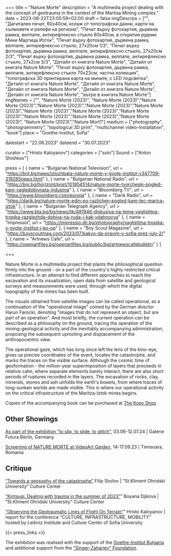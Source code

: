 +++
title = "Nature Morte"
description = "A multimedia project dealing with the concept of geotrauma in the context of the Martisa Mining complex."
date = 2023-06-22T23:05:59+02:00
draft = false
imgDescrps = ["", "Дигитален печат, 60x40см, колаж от топографски данни, карти на хълмовете и релефи на региона", "Печат върху фотохартия, дървена рамка, велпапе, антирефлексно стъкло 60х40см, в открития рудник Мини Мартица Изток", "Печат върху фотохартия, дървена рамка, велпапе, антирефлексно стъкло, 27x20см 1/3", "Печат върху фотохартия, дървена рамка, велпапе, антирефлексно стъкло, 27x20см 2/3", "Печат върху фотохартия, дървена рамка, велпапе, антирефлексно стъкло, 27x2см 3/3", "Детайл от книгата Nature Morte", "Детайл от книгата Nature Morte", "Печат върху фотохартия, дървена рамка, велпапе, антирефлексно стъкло 70х23см, частна колекция", "топографска 3D принтирана карта на мините, с LED подсветка", "Детайл от книгата Nature Morte", "Детайл от книгата Nature Morte", "Детайл от книгата Nature Morte", "Детайл от книгата Nature Morte", "Детайл от книгата Nature Morte", "вътре в книгата Nature Morte"]
imgNames = ["", "Nature Morte (2023)", "Nature Morte (2023)","Nature Morte (2023)","Nature Morte (2023)","Nature Morte (2023)","Nature Morte (2023)","Nature Morte (2023)","Nature Morte (2023)","Nature Morte (2023)","Nature Morte (2023)","Nature Morte (2023)","Nature Morte (2023)", "Nature Morte (2023)","Nature Mort1"]
medium = ["photography", "photogrammetry", "topological 3D print", "multichannel video-Installation", "book"]
place = "Goethe-Institut, Sofia"

datestart = "22.06.2023"
dateend = "30.07.2023"

curator = ["Hristo Kaloyanov"]
categories = ["solo"]
Sound = ["Anton Shishkov"]

press = [
  { name = "Bulgarian National Television", url = "https://bnt.bg/news/izlozhbata-nature-morte-v-gyote-institut-v347709-319285news.html" },
  { name = "Bulgarian National Radio", url = "https://bnr.bg/horizont/post/101854514/nature-morte-tvorcheski-pogled-kam-vagledobivnata-industria" },
  { name = "Bloomberg TV", url = "https://www.bloomberg.com/europe" },
  { name = "Darik Radio", url = "https://darik.bg/nature-morte-edin-po-razlichen-pogled-kam-tec-marica-iztok" },
  { name = "Bulgarian Telegraph Agency", url = "https://www.bta.bg/bg/news/lik/491946-diskusiya-na-tema-vaglishtna-tropika-razglezhda-dobiva-na-ruda-i-kak-vdahnovya" },
  { name = "Impressio", url = "https://impressio.dir.bg/photography/vaglishtna-tropika-v-gyote-institut-i-ko-op" },
  { name = "Boy Scout Magazine", url = "https://boyscoutmag.com/2023/07/kakvo-da-pravim-v-sofia-prez-july-2/" },
  { name = "Artnews Cafe", url = "https://openartfiles.bg/openartfiles.bg/public/bg/artnewscafebulletin" }
]


+++

Nature Morte is a multimedia project that plants the philosophical question firmly into the ground - on a part of the country's highly restricted critical infrastructure. In an attempt to find different approaches to reach the excavation and its visualization, open data from satellite and geological surveys and measurements were used, through which the digital topography of the mines has been built.

The visuals obtained from satellite images can be called operational, as a continuation of the "operational image" coined by the German director Harun Farocki, denoting "images that do not represent an object, but are part of an operation". And most briefly, the current operation can be described as a philosophy on the ground, tracing the operation of the mining-geological activity and the inevitably accompanying administration, proposing the subsequent uprooting and displacement of the anthropocentric view.

The operational gaze, which has long since left the lens of the kino-eye, gives us precise coordinates of the event, locates the catastrophe, and marks the traces on the visible surface. Although the cosmic time of geoformation - the million-year superimposition of layers that proceeds in relative calm, where separate elements barely interact, there are also short periods of ruptures recorded in the layers. The excavation of rocks, clay, minerals, stones and ash unfolds the earth's bowels, from where traces of long-sunken worlds are made visible. This is where our operational activity on the critical infrastructure of the Maritza-Iztok mines begins. 

Copies of the accompanying book can be purchased at [The Kopy Shop](https://www.thekopy.shop/product/nature-morte)

## Other Showings
[As part of the exhibition "to slip, to slide, to glitch"](https://www.galeriefutura.de/en/larisa-crunteanu-sonja-hornung-to-slip-to-slide-to-glitch/), 03.06-12.07.24 | Galerie Futura Berlin, Germany

[Screening of NATURE MORTE at VideoArt Garden](https://timisoara2023.eu/ro/evenimente/coatings-videoart-garden/), 14-17.09.23 | Timisoara, Romania

## Critique
[“Towards a geosophy of the catastrophe”](https://culturecenter-su.org/philip-stoilov-nature-morte/)
Filip Stoilov | “St.Kliment Ohridski University” Culture Center

[“Kintsugi. Dealing with trauma in the summer of 2023”](https://culturecenter-su.org/kritika-x-3-june2023-boyana-dzhikova/)”
Boyana Djikova | “St.Kliment Ohridski University” Culture Center

[“Observing the Geotraumatic Lines of Flight On Terrain”](https://culturecenter-su.org/wp-content/uploads/2023/10/programme-2023.pdf)”
Hristo Kaloyanov | report for the conference “CULTURE, INFRASTRUCTURE, MOBILITY” hosted by Leibniz Institute and Culture Center of Sofia University

{{< press_links >}}

The exhibition was realised with the support of the [Goethe-Institut Bulgaria](https://www.goethe.de/ins/bg/en/ver.cfm?event_id=24801982) and additional support from the ["Singer-Zahariev" Foundation](https://singer-zahariev.eu/projects/nature-morte-opening-at-goethe-institute/).
